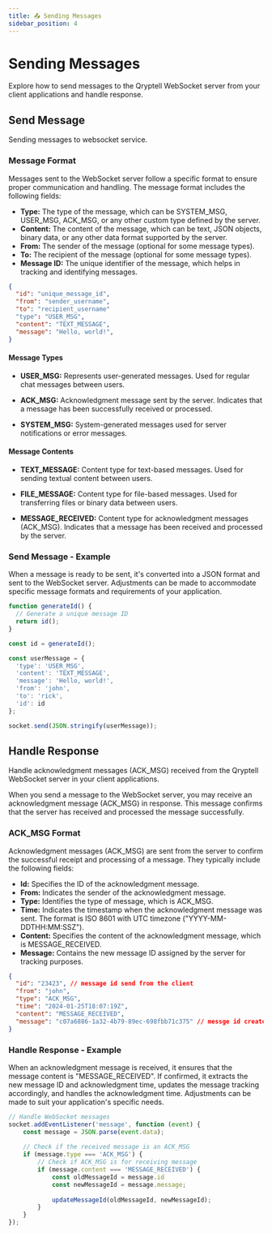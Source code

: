 ```yaml
---
title: 📤 Sending Messages
sidebar_position: 4
---
```


# Sending Messages

Explore how to send messages to the Qryptell WebSocket server from your client applications and handle response.

## Send Message

Sending messages to websocket service.

### Message Format

Messages sent to the WebSocket server follow a specific format to ensure proper communication and handling. The message format includes the following fields:

- **Type:** The type of the message, which can be SYSTEM_MSG, USER_MSG, ACK_MSG, or any other custom type defined by the server.
- **Content:** The content of the message, which can be text, JSON objects, binary data, or any other data format supported by the server.
- **From:** The sender of the message (optional for some message types).
- **To:** The recipient of the message (optional for some message types).
- **Message ID:** The unique identifier of the message, which helps in tracking and identifying messages.

```json
{
  "id": "unique_message_id",
  "from": "sender_username",
  "to": "recipient_username"
  "type": "USER_MSG",
  "content": "TEXT_MESSAGE",
  "message": "Hello, world!",
}
```

#### Message Types

- **USER_MSG:**
        Represents user-generated messages.
        Used for regular chat messages between users.

- **ACK_MSG:**
        Acknowledgment message sent by the server.
        Indicates that a message has been successfully received or processed.

- **SYSTEM_MSG:**
        System-generated messages used for server notifications or error messages.

#### Message Contents

- **TEXT_MESSAGE:**
        Content type for text-based messages.
        Used for sending textual content between users.

- **FILE_MESSAGE:**
        Content type for file-based messages.
        Used for transferring files or binary data between users.

- **MESSAGE_RECEIVED:**
        Content type for acknowledgment messages (ACK_MSG).
        Indicates that a message has been received and processed by the server.

### Send Message - Example

When a message is ready to be sent, it's converted into a JSON format and sent to the WebSocket server. Adjustments can be made
to accommodate specific message formats and requirements of your application.

```js
function generateId() {
  // Generate a unique message ID 
  return id();
}

const id = generateId();

const userMessage = {
  'type': 'USER_MSG',
  'content': 'TEXT_MESSAGE',
  'message': 'Hello, world!',
  'from': 'john',
  'to': 'rick',
  'id': id
};

socket.send(JSON.stringify(userMessage));
```

## Handle Response

Handle acknowledgment messages (ACK_MSG) received from the Qryptell WebSocket server in your client applications.

When you send a message to the WebSocket server, you may receive an acknowledgment message (ACK_MSG) in response. This message confirms that the server has received and processed the message successfully.

### ACK_MSG Format

Acknowledgment messages (ACK_MSG) are sent from the server to confirm the successful receipt and processing of a message. They typically include the following fields:

- **Id:** Specifies the ID of the acknowledgment message.
- **From:** Indicates the sender of the acknowledgment message.
- **Type:** Identifies the type of message, which is ACK_MSG.
- **Time:** Indicates the timestamp when the acknowledgment message was sent. The format is ISO 8601 with UTC timezone ("YYYY-MM-DDTHH:MM:SSZ").
- **Content:** Specifies the content of the acknowledgment message, which is MESSAGE_RECEIVED.
- **Message:** Contains the new message ID assigned by the server for tracking purposes.

```json
{
  "id": "23423", // message id send from the client
  "from": "john",
  "type": "ACK_MSG",
  "time": "2024-01-25T18:07:19Z",
  "content": "MESSAGE_RECEIVED",
  "message": "c07a6886-1a32-4b79-89ec-698fbb71c375" // messge id created by the server
}
```

### Handle Response - Example

When an acknowledgment message is received, it ensures that the message content is "MESSAGE_RECEIVED". If confirmed, it
extracts the new message ID and acknowledgment time, updates the message tracking accordingly, and handles the acknowledgment
time. Adjustments can be made to suit your application's specific needs.

```js
// Handle WebSocket messages
socket.addEventListener('message', function (event) {
    const message = JSON.parse(event.data);
    
    // Check if the received message is an ACK_MSG
    if (message.type === 'ACK_MSG') {
        // Check if ACK_MSG is for receiving message
        if (message.content === 'MESSAGE_RECEIVED') {
            const oldMessageId = message.id
            const newMessageId = message.message;
            
            updateMessageId(oldMessageId, newMessageId);
        }
    }
});
```
